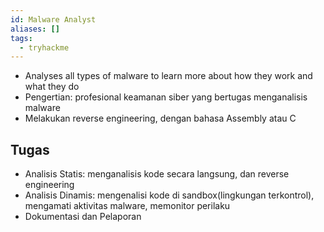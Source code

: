```yaml
---
id: Malware Analyst
aliases: []
tags:
  - tryhackme
---
```


- Analyses all types of malware to learn more about how they work and what they do
- Pengertian: profesional keamanan siber yang bertugas menganalisis malware
- Melakukan reverse engineering, dengan bahasa Assembly atau C

## Tugas

- Analisis Statis: menganalisis kode secara langsung, dan reverse engineering
- Analisis Dinamis: mengenalisi kode di sandbox(lingkungan terkontrol), mengamati aktivitas malware, memonitor perilaku
- Dokumentasi dan Pelaporan
